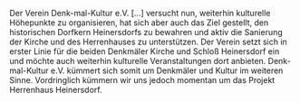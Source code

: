 Der Verein Denk-mal-Kultur e.V. [...] versucht nun, weiterhin kulturelle Höhepunkte zu organisieren, hat sich aber auch das Ziel gestellt, den historischen Dorfkern Heinersdorfs zu bewahren und aktiv die Sanierung der Kirche und des Herrenhauses zu unterstützen. Der Verein setzt sich in erster Linie für die beiden Denkmäler Kirche und Schloß Heinersdorf ein und möchte auch weiterhin kulturelle Veranstaltungen dort anbieten. Denk-mal-Kultur e.V. kümmert sich somit um Denkmäler und Kultur im weiteren Sinne. Vordringlich kümmern wir uns jedoch momentan um das Projekt Herrenhaus Heinersdorf.